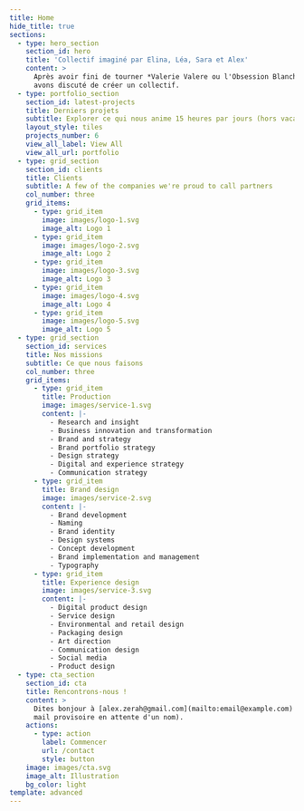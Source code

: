 ```yaml
---
title: Home
hide_title: true
sections:
  - type: hero_section
    section_id: hero
    title: 'Collectif imaginé par Elina, Léa, Sara et Alex'
    content: >
      Après avoir fini de tourner *Valerie Valere ou l'Obsession Blanche*, nous
      avons discuté de créer un collectif.
  - type: portfolio_section
    section_id: latest-projects
    title: Derniers projets
    subtitle: Explorer ce qui nous anime 15 heures par jours (hors vacances)
    layout_style: tiles
    projects_number: 6
    view_all_label: View All
    view_all_url: portfolio
  - type: grid_section
    section_id: clients
    title: Clients
    subtitle: A few of the companies we're proud to call partners
    col_number: three
    grid_items:
      - type: grid_item
        image: images/logo-1.svg
        image_alt: Logo 1
      - type: grid_item
        image: images/logo-2.svg
        image_alt: Logo 2
      - type: grid_item
        image: images/logo-3.svg
        image_alt: Logo 3
      - type: grid_item
        image: images/logo-4.svg
        image_alt: Logo 4
      - type: grid_item
        image: images/logo-5.svg
        image_alt: Logo 5
  - type: grid_section
    section_id: services
    title: Nos missions
    subtitle: Ce que nous faisons
    col_number: three
    grid_items:
      - type: grid_item
        title: Production
        image: images/service-1.svg
        content: |-
          - Research and insight
          - Business innovation and transformation
          - Brand and strategy
          - Brand portfolio strategy
          - Design strategy
          - Digital and experience strategy
          - Communication strategy
      - type: grid_item
        title: Brand design
        image: images/service-2.svg
        content: |-
          - Brand development
          - Naming
          - Brand identity
          - Design systems
          - Concept development
          - Brand implementation and management
          - Typography
      - type: grid_item
        title: Experience design
        image: images/service-3.svg
        content: |-
          - Digital product design
          - Service design
          - Environmental and retail design
          - Packaging design
          - Art direction
          - Communication design
          - Social media
          - Product design
  - type: cta_section
    section_id: cta
    title: Rencontrons-nous !
    content: >
      Dites bonjour à [alex.zerah@gmail.com](mailto:email@example.com) ( adresse
      mail provisoire en attente d'un nom).
    actions:
      - type: action
        label: Commencer
        url: /contact
        style: button
    image: images/cta.svg
    image_alt: Illustration
    bg_color: light
template: advanced
---
```

